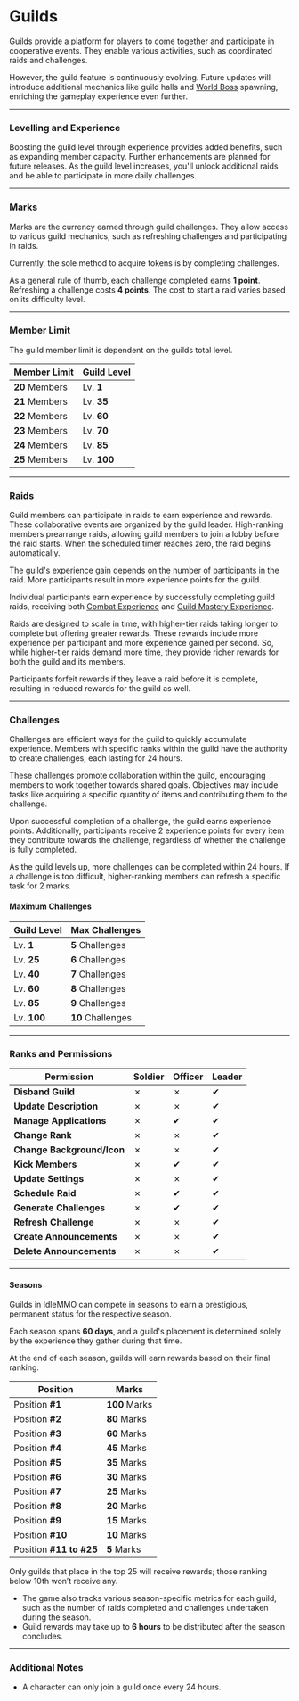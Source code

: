 # Guilds

Guilds provide a platform for players to come together and participate in cooperative events. They enable various activities, such as coordinated raids and challenges.

However, the guild feature is continuously evolving. Future updates will introduce additional mechanics like guild halls and [World Boss](/wiki/activities-and-challenges/world-bosses) spawning, enriching the gameplay experience even further.

-----

### Levelling and Experience

Boosting the guild level through experience provides added benefits, such as expanding member capacity. Further enhancements are planned for future releases. As the guild level increases, you'll unlock additional raids and be able to participate in more daily challenges.

-----

### Marks

Marks are the currency earned through guild challenges. They allow access to various guild mechanics, such as refreshing challenges and participating in raids.

Currently, the sole method to acquire tokens is by completing challenges.

As a general rule of thumb, each challenge completed earns __1 point__. Refreshing a challenge costs __4 points__. The cost to start a raid varies based on its difficulty level.

-----

### Member Limit

The guild member limit is dependent on the guilds total level.

| Member Limit | Guild Level |
| ----- | ----- |
| __20__ Members   | Lv. __1__ |
| __21__ Members | Lv. __35__ |
| __22__ Members | Lv. __60__ |
| __23__ Members | Lv. __70__ |
| __24__ Members | Lv. __85__ |
| __25__ Members | Lv. __100__ | 

------

### Raids

Guild members can participate in raids to earn experience and rewards. These collaborative events are organized by the guild leader. High-ranking members prearrange raids, allowing guild members to join a lobby before the raid starts. When the scheduled timer reaches zero, the raid begins automatically.

The guild's experience gain depends on the number of participants in the raid. More participants result in more experience points for the guild.

Individual participants earn experience by successfully completing guild raids, receiving both [Combat Experience](/wiki/character/skills) and [Guild Mastery Experience](/wiki/character/skills).

Raids are designed to scale in time, with higher-tier raids taking longer to complete but offering greater rewards. These rewards include more experience per participant and more experience gained per second. So, while higher-tier raids demand more time, they provide richer rewards for both the guild and its members.

Participants forfeit rewards if they leave a raid before it is complete, resulting in reduced rewards for the guild as well.

------

### Challenges

Challenges are efficient ways for the guild to quickly accumulate experience. Members with specific ranks within the guild have the authority to create challenges, each lasting for 24 hours.

These challenges promote collaboration within the guild, encouraging members to work together towards shared goals. Objectives may include tasks like acquiring a specific quantity of items and contributing them to the challenge.

Upon successful completion of a challenge, the guild earns experience points. Additionally, participants receive 2 experience points for every item they contribute towards the challenge, regardless of whether the challenge is fully completed.

As the guild levels up, more challenges can be completed within 24 hours. If a challenge is too difficult, higher-ranking members can refresh a specific task for 2 marks.

#### Maximum Challenges

| Guild Level | Max Challenges |
| ----- | -------------  |
| Lv. __1__     |  __5__ Challenges             |
| Lv. __25__    |  __6__ Challenges             |
| Lv. __40__    |  __7__ Challenges             |
| Lv. __60__    |  __8__ Challenges             |
| Lv. __85__    |  __9__ Challenges             |
| Lv. __100__   | __10__ Challenges             |

------

### Ranks and Permissions

| Permission               | Soldier | Officer | Leader |
| ------------------------ | ------- | ------- | ------ |
| __Disband Guild__          | ✗       | ✗       | ✔      |
| __Update Description__     | ✗       | ✗       | ✔      |
| __Manage Applications__    | ✗       | ✔       | ✔      |
| __Change Rank__            | ✗       | ✗       | ✔      |
| __Change Background/Icon__ | ✗       | ✗       | ✔      |
| __Kick Members__           | ✗       | ✔       | ✔      |
| __Update Settings__        | ✗       | ✗       | ✔      |
| __Schedule Raid__          | ✗       | ✔       | ✔      |
| __Generate Challenges__    | ✗       | ✔       | ✔      |
| __Refresh Challenge__      | ✗       | ✗       | ✔      |
| __Create Announcements__   | ✗       | ✗       | ✔      |
| __Delete Announcements__   | ✗       | ✗       | ✔      |

-------

#### Seasons

Guilds in IdleMMO can compete in seasons to earn a prestigious, permanent status for the respective season.

Each season spans __60 days__, and a guild's placement is determined solely by the experience they gather during that time.

At the end of each season, guilds will earn rewards based on their final ranking.

| Position               | Marks |
| ------------------------ | ------- |
| Position __#1__  | __100__ Marks |
| Position __#2__ | __80__ Marks |
| Position __#3__ | __60__ Marks |
| Position __#4__ | __45__ Marks |
| Position __#5__ | __35__ Marks |
| Position __#6__ | __30__ Marks |
| Position __#7__ | __25__ Marks |
| Position __#8__ | __20__ Marks |
| Position __#9__ | __15__ Marks |
| Position __#10__ | __10__ Marks |
| Position __#11 to #25__ | __5__ Marks |


Only guilds that place in the top 25 will receive rewards; those ranking below 10th won’t receive any.

- The game also tracks various season-specific metrics for each guild, such as the number of raids completed and challenges undertaken during the season.
- Guild rewards may take up to __6 hours__ to be distributed after the season concludes.

--------

### Additional Notes

- A character can only join a guild once every 24 hours.
